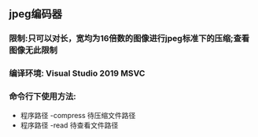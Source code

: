 ## jpeg编码器
### 限制:只可以对长，宽均为16倍数的图像进行jpeg标准下的压缩;查看图像无此限制
### 编译环境: Visual Studio 2019 MSVC

### 命令行下使用方法:
+ 程序路径 -compress    待压缩文件路径
+ 程序路径 -read     待查看文件路径

